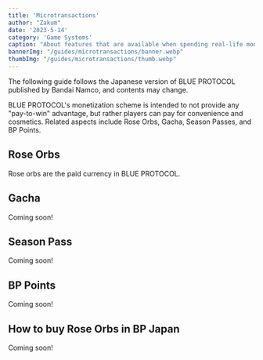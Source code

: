 ```yaml
---
title: 'Microtransactions'
author: "Zakum"
date: '2023-5-14'
category: 'Game Systems'
caption: "About features that are available when spending real-life money."
bannerImg: "/guides/microtransactions/banner.webp"
thumbImg: "/guides/microtransactions/thumb.webp"
---
```


<script>
    import StickyNote from "$lib/components/StickyNote.svelte";
    import RoseOrbPacks from "./components/RoseOrbPacks.svelte";
    import RoseOrbPacksOptions from "./components/RoseOrbPacksOptions.svelte";
</script>

<StickyNote type="warning">
    The following guide follows the Japanese version of BLUE PROTOCOL published by Bandai Namco, and contents may change.
</StickyNote>

BLUE PROTOCOL's monetization scheme is intended to not provide any "pay-to-win" advantage, but rather players can pay for convenience and cosmetics. Related aspects include Rose Orbs, Gacha, Season Passes, and BP Points.

## Rose Orbs
Rose orbs are the paid currency in BLUE PROTOCOL. 
<!-- They expire 5 months after you purchase them, on the last day of the month.

<StickyNote type="note">
    There are payment limits based on age.<br />
    Ages 0~15: limit 5,000<br />
    Ages 16~17: limit 20,000<br />
    Ages 18~999: limit 9,999,999
</StickyNote>

The packs in the Japanese version are as follows:

<RoseOrbPacksOptions />
<RoseOrbPacks />

### Release Sales
These deals will be available when the game releases. They can be purchased one time during the sale period.

<RoseOrbPacks releaseSales /> -->

## Gacha
Coming soon!

## Season Pass
Coming soon!

## BP Points
Coming soon!

## How to buy Rose Orbs in BP Japan
Coming soon!
<!-- The following payment methods are supported:
- AliPay
- AmericanExpress
- au/uq mobile
- docomo pay
- JCB
- MasterCard
- PayPay
- RakutenPay
- SoftBank
- Visa
- WebMoney -->